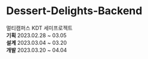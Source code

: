 # Dessert-Delights-Backend
멀티캠퍼스 KDT 세미프로젝트   
**기획** 2023.02.28 ~ 03.05   
**설계** 2023.03.04 ~ 03.20   
**개발** 2023.03.20 ~ 04.04   

